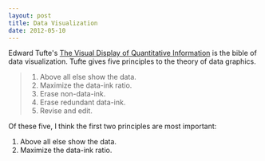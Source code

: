 ```yaml
---
layout: post
title: Data Visualization
date: 2012-05-10
---
```


Edward Tufte's [The Visual Display of Quantitative Information][1] is
the bible of data visualization.  Tufte gives five principles to the
theory of data graphics.

> 1. Above all else show the data.
> 2. Maximize the data-ink ratio.
> 3. Erase non-data-ink.
> 4. Erase redundant data-ink.
> 5. Revise and edit.

Of these five, I think the first two principles are most important:

1. Above all else show the data.
2. Maximize the data-ink ratio.

[1]: http://www.edwardtufte.com/tufte/books_vdqi
